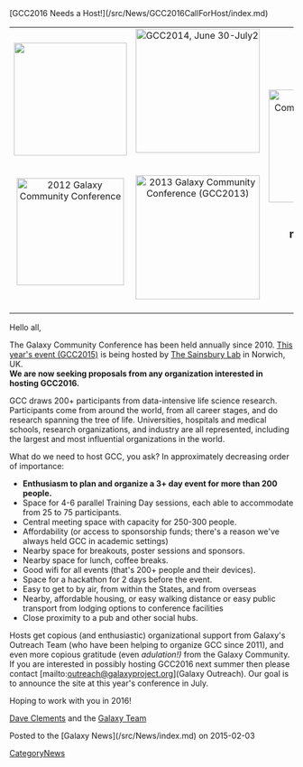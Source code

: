 <div class='newsItemHeader'>[GCC2016 Needs a Host!](/src/News/GCC2016CallForHost/index.md)</div>

<table>
  <tr>
    <td style=" text-align: center; border: none;"> <a href='/src/GCC2011/index.md'><img src="/src/Events/GCC2011Logo400.png" alt="" width="200" /></a>&nbsp;&nbsp; <br /><br /><a href='/src/Events/GCC2012/index.md'><img src="/src/Events/GCC2012/GCC2012Logo200.png" alt="2012 Galaxy Community Conference" width="190" /></a>&nbsp;&nbsp;&nbsp; </td>
    <td style=" text-align: center; border: none;"> <a href='/src/Events/GCC2014/index.md'><img src="/src/Images/Logos/GCC2014LogoWide200.png" alt="GCC2014, June 30-July2" width="220" /></a>&nbsp;&nbsp;&nbsp;<br /><br /> <a href='/src/Events/GCC2013/index.md'><img src="/src/Images/Logos/GCC2013Logo200.png" alt="2013 Galaxy Community Conference (GCC2013)" width="220px" /></a>&nbsp;&nbsp;&nbsp;  </td>
    <td style=" text-align: center; border: none;"> <a href='http://gcc2015.tsl.ac.uk/'><img src="/src/Images/Logos/GCC2015LogoWide600.png" alt="2015 Galaxy Community Conference (GCC2015)" width="200" /></a><br /><br /><div class='solid red'> <span style="font-size: larger;"> <strong>GCC2016 <br />needs a host!</strong><br /></span> <span style="font-size: smaller;">(and a logo)</span> </td>
  </tr>
</table>


Hello all,

The Galaxy Community Conference has been held annually since 2010.  [This year's event (GCC2015)](http://gcc2015.tsl.ac.uk/) is being hosted by [The Sainsbury Lab](http://tsl.ac.uk/) in Norwich, UK.  
**We are now seeking proposals from any organization interested in hosting GCC2016.**


GCC draws 200+ participants from data-intensive life science research.  Participants come from around the world, from all career stages, and do research spanning the tree of life.  Universities, hospitals and medical schools, research organizations, and industry are all represented, including the largest and most influential organizations in the world.  

What do we need to host GCC, you ask?  In approximately decreasing order of importance:
* **Enthusiasm to plan and organize a 3+ day event for more than 200 people.**
* Space for 4-6 parallel Training Day sessions, each able to accommodate from 25 to 75 participants.
* Central meeting space with capacity for 250-300 people.
* Affordability (or access to sponsorship funds; there's a reason we've always held GCC in academic settings)
* Nearby space for breakouts, poster sessions and sponsors.
* Nearby space for lunch, coffee breaks.
* Good wifi for all events (that's 200+ people and their devices).
* Space for a hackathon for 2 days before the event.
* Easy to get to by air, from within the States, and from overseas
* Nearby, affordable housing, or easy walking distance or easy public transport from lodging options to conference facilities
* Close proximity to a pub and other social hubs.

Hosts get copious (and enthusiastic) organizational support from Galaxy's Outreach Team (who have been helping to organize GCC since 2011), and even more copious gratitude (even *adulation!)* from the Galaxy Community.  If you are interested in possibly hosting GCC2016 next summer then please contact [mailto:outreach@galaxyproject.org](Galaxy Outreach).  Our goal is to announce the site at this year's conference in July.

Hoping to work with you in 2016!

[Dave Clements](/src/DaveClements/index.md) and the [Galaxy Team](/src/GalaxyTeam/index.md)

<div class='newsItemFooter'>Posted to the [Galaxy News](/src/News/index.md) on 2015-02-03</div>

[CategoryNews](/src/CategoryNews/index.md)
